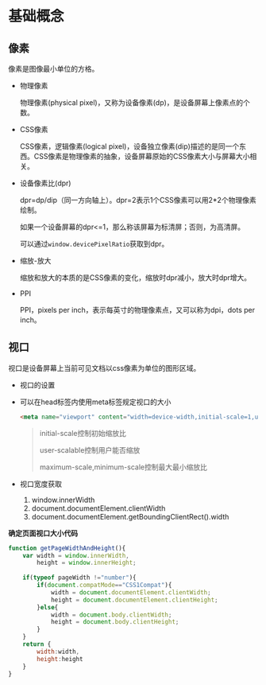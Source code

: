 # 基础概念

## 像素

像素是图像最小单位的方格。

* 物理像素

  物理像素(physical pixel)，又称为设备像素(dp)，是设备屏幕上像素点的个数。

* CSS像素

  CSS像素，逻辑像素(logical pixel)，设备独立像素(dip)描述的是同一个东西。CSS像素是物理像素的抽象，设备屏幕原始的CSS像素大小与屏幕大小相关。

* 设备像素比(dpr)

  dpr=dp/dip（同一方向轴上）。dpr=2表示1个CSS像素可以用2*2个物理像素绘制。

  如果一个设备屏幕的dpr<=1，那么称该屏幕为标清屏；否则，为高清屏。

  可以通过`window.devicePixelRatio`获取到dpr。

* 缩放-放大

  缩放和放大的本质的是CSS像素的变化，缩放时dpr减小，放大时dpr增大。

* PPI

  PPI，pixels per inch，表示每英寸的物理像素点，又可以称为dpi，dots per inch。

## 视口

视口是设备屏幕上当前可见文档以css像素为单位的图形区域。

* 视口的设置

* 可以在head标签内使用meta标签规定视口的大小

  ```html
  <meta name="viewport" content="width=device-width,initial-scale=1,user-scalable=no,maximum-scale=1,minimum-scale=1">
  ```

  > initial-scale控制初始缩放比
  >
  > user-scalable控制用户能否缩放
  >
  > maximum-scale,minimum-scale控制最大最小缩放比

* 视口宽度获取

  1. window.innerWidth
  2. document.documentElement.clientWidth
  3. document.documentElement.getBoundingClientRect().width

**确定页面视口大小代码**

```javascript
function getPageWidthAndHeight(){
    var width = window.innerWidth,
        height = window.innerHeight;
   
    if(typeof pageWidth !="number"){
        if(document.compatMode=="CSS1Compat"){
            width = document.documentElement.clientWidth;
            height = document.documentElement.clientHeight;
        }else{
            width = document.body.clientWidth;
            height = document.body.clientHeight;
        }
    }
    return {
        width:width,
        height:height
    }
}
```






